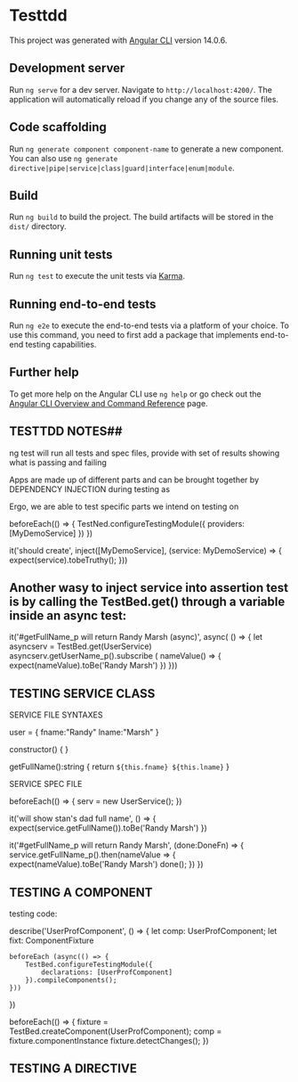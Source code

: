 # Testtdd

This project was generated with [Angular CLI](https://github.com/angular/angular-cli) version 14.0.6.

## Development server

Run `ng serve` for a dev server. Navigate to `http://localhost:4200/`. The application will automatically reload if you change any of the source files.

## Code scaffolding

Run `ng generate component component-name` to generate a new component. You can also use `ng generate directive|pipe|service|class|guard|interface|enum|module`.

## Build

Run `ng build` to build the project. The build artifacts will be stored in the `dist/` directory.

## Running unit tests

Run `ng test` to execute the unit tests via [Karma](https://karma-runner.github.io).

## Running end-to-end tests

Run `ng e2e` to execute the end-to-end tests via a platform of your choice. To use this command, you need to first add a package that implements end-to-end testing capabilities.

## Further help

To get more help on the Angular CLI use `ng help` or go check out the [Angular CLI Overview and Command Reference](https://angular.io/cli) page.

## TESTTDD NOTES##

<!-- Add Jasmine to your package.json
npm install --save-dev jasmine

Initialize Jasmine in your project
npx jasmine init

Set jasmine as your test script in your package.json
"scripts": { "test": "jasmine" }

Run your tests
npm test -->

ng test will run all tests and spec files, provide with set of results showing what is passing and failing
<!-- Angular CLI app comes with special Testbed module - to test the app, in the same way in production -->

Apps are made up of different parts and can be brought together by DEPENDENCY INJECTION during testing as 
<!-- In Testing environment we dont always want to run all components -->

Ergo, we are able to test specific parts we intend on testing on

<!-- In example video - the injection goes where the explicit test is written -->

beforeEach(() => {
    TestNed.configureTestingModule({
        providers: [MyDemoService] 
        <!-- First, provider is declared as the part to be tested-->
    })
})

it('should create', inject([MyDemoService], (service: MyDemoService) => {
    expect(service).tobeTruthy();
    <!-- Then in the actual test, it is injected -->
    <!-- first parameter in the inject line [] - is what we want to inject, the second parameter is the assertion function -->
}))

## Another wasy to inject service into assertion test is by calling the TestBed.get() through a variable inside an async test:

it('#getFullName_p will return Randy Marsh (async)', async( () => {
    let asyncserv = TestBed.get(UserService)
    asyncserv.getUserName_p().subscribe ( nameValue() => {
        expect(nameValue).toBe('Randy Marsh')
    })
}))


## TESTING SERVICE CLASS

SERVICE FILE SYNTAXES
<!-- File name is UserService -->

user = {
    fname:"Randy"
    lname:"Marsh"
}

constructor() { }

getFullName():string {
    return `${this.fname} ${this.lname}`
}

SERVICE SPEC FILE

beforeEach(() => {
    serv = new UserService();
})

it('will show stan's dad full name', () => {
    expect(service.getFullName()).toBe('Randy Marsh')
})

it('#getFullName_p will return Randy Marsh', (done:DoneFn) => {
    service.getFullName_p().then(nameValue => {
        expect(nameValue).toBe('Randy Marsh')
        done();
        <!-- DONE IS A METHOD WE MANUALLY CALL FROM DONEFN, AFTER ANY ASYNC CALLS THAT HAVE COMPLETED... -->
        <!-- ...We call Done to indicate that the test is complete. -->
    })
})

## TESTING A COMPONENT

testing code:

describe('UserProfComponent', () => {
    let comp: UserProfComponent;
    let fixt: ComponentFixture<UserProfComponent>
    <!-- This line allows debugging and testing a component, -with the presence of the <UserProfComponent> .. -->
    <!-- ..Allows us to test the DOM elements of the component -->

    beforeEach (async(() => {
        TestBed.configureTestingModule({
            declarations: [UserProfComponent]
        }).compileComponents();
    }))
})


<!-- compileComponents() is an async operation, only when it is complete, we will have access to all external files or stylesheets relating to the delcared components-->

beforeEach(() => {
    fixture = TestBed.createComponent(UserProfComponent);
    comp = fixture.componentInstance
    fixture.detectChanges();
})

<!-- This sync testing fx above creates a new instance for testing purposes and then binds the value to be tested via fixture.detectChanges() -->

## TESTING A DIRECTIVE

